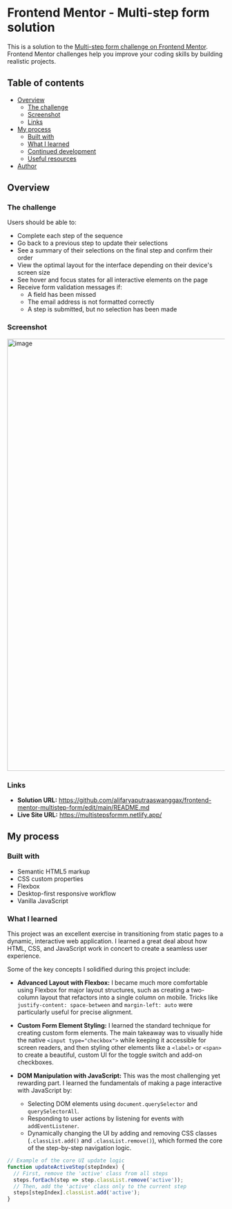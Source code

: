 # Frontend Mentor - Multi-step form solution

This is a solution to the [Multi-step form challenge on Frontend Mentor](https://www.frontendmentor.io/challenges/multistep-form-YVAnSdqQBJ). Frontend Mentor challenges help you improve your coding skills by building realistic projects.

## Table of contents

- [Overview](#overview)
  - [The challenge](#the-challenge)
  - [Screenshot](#screenshot)
  - [Links](#links)
- [My process](#my-process)
  - [Built with](#built-with)
  - [What I learned](#what-i-learned)
  - [Continued development](#continued-development)
  - [Useful resources](#useful-resources)
- [Author](#author)

## Overview

### The challenge

Users should be able to:

- Complete each step of the sequence
- Go back to a previous step to update their selections
- See a summary of their selections on the final step and confirm their order
- View the optimal layout for the interface depending on their device's screen size
- See hover and focus states for all interactive elements on the page
- Receive form validation messages if:
  - A field has been missed
  - The email address is not formatted correctly
  - A step is submitted, but no selection has been made

### Screenshot

<img width="1918" height="999" alt="image" src="https://github.com/user-attachments/assets/7324f328-aed1-4c20-9db4-2a2f7c56e002" />

### Links

- **Solution URL:** https://github.com/alifaryaputraaswanggax/frontend-mentor-multistep-form/edit/main/README.md
- **Live Site URL:** https://multistepsformm.netlify.app/

## My process

### Built with

- Semantic HTML5 markup
- CSS custom properties
- Flexbox
- Desktop-first responsive workflow
- Vanilla JavaScript

### What I learned

This project was an excellent exercise in transitioning from static pages to a dynamic, interactive web application. I learned a great deal about how HTML, CSS, and JavaScript work in concert to create a seamless user experience.

Some of the key concepts I solidified during this project include:

-   **Advanced Layout with Flexbox:** I became much more comfortable using Flexbox for major layout structures, such as creating a two-column layout that refactors into a single column on mobile. Tricks like `justify-content: space-between` and `margin-left: auto` were particularly useful for precise alignment.

-   **Custom Form Element Styling:** I learned the standard technique for creating custom form elements. The main takeaway was to visually hide the native `<input type="checkbox">` while keeping it accessible for screen readers, and then styling other elements like a `<label>` or `<span>` to create a beautiful, custom UI for the toggle switch and add-on checkboxes.

-   **DOM Manipulation with JavaScript:** This was the most challenging yet rewarding part. I learned the fundamentals of making a page interactive with JavaScript by:
    -   Selecting DOM elements using `document.querySelector` and `querySelectorAll`.
    -   Responding to user actions by listening for events with `addEventListener`.
    -   Dynamically changing the UI by adding and removing CSS classes (`.classList.add()` and `.classList.remove()`), which formed the core of the step-by-step navigation logic.

```js
// Example of the core UI update logic
function updateActiveStep(stepIndex) {
  // First, remove the 'active' class from all steps
  steps.forEach(step => step.classList.remove('active'));
  // Then, add the 'active' class only to the current step
  steps[stepIndex].classList.add('active');
}

